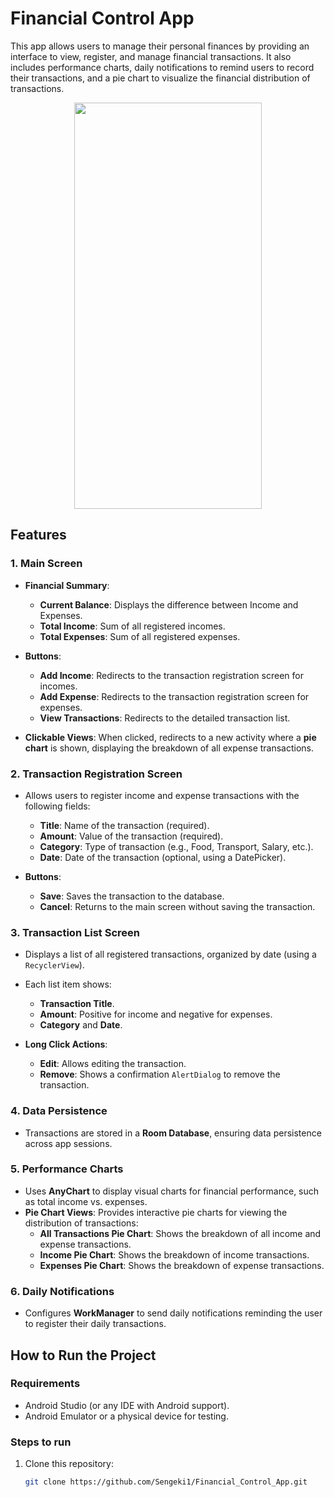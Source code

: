 # Financial Control App

This app allows users to manage their personal finances by providing an interface to view, register, and manage financial transactions. It also includes performance charts, daily notifications to remind users to record their transactions, and a pie chart to visualize the financial distribution of transactions.

<p align="center">
  <img src="https://github.com/user-attachments/assets/f8edab84-206d-45c5-983f-6e6ed56d94fb" width="300" height="650" />
</p>


## Features

### 1. Main Screen
- **Financial Summary**:
  - **Current Balance**: Displays the difference between Income and Expenses.
  - **Total Income**: Sum of all registered incomes.
  - **Total Expenses**: Sum of all registered expenses.
  
- **Buttons**:
  - **Add Income**: Redirects to the transaction registration screen for incomes.
  - **Add Expense**: Redirects to the transaction registration screen for expenses.
  - **View Transactions**: Redirects to the detailed transaction list.

- **Clickable Views**:
When clicked, redirects to a new activity where a **pie chart** is shown, displaying the breakdown of all expense transactions.

### 2. Transaction Registration Screen
- Allows users to register income and expense transactions with the following fields:
  - **Title**: Name of the transaction (required).
  - **Amount**: Value of the transaction (required).
  - **Category**: Type of transaction (e.g., Food, Transport, Salary, etc.).
  - **Date**: Date of the transaction (optional, using a DatePicker).

- **Buttons**:
  - **Save**: Saves the transaction to the database.
  - **Cancel**: Returns to the main screen without saving the transaction.

### 3. Transaction List Screen
- Displays a list of all registered transactions, organized by date (using a `RecyclerView`).
- Each list item shows:
  - **Transaction Title**.
  - **Amount**: Positive for income and negative for expenses.
  - **Category** and **Date**.
  
- **Long Click Actions**:
  - **Edit**: Allows editing the transaction.
  - **Remove**: Shows a confirmation `AlertDialog` to remove the transaction.

### 4. Data Persistence
- Transactions are stored in a **Room Database**, ensuring data persistence across app sessions.

### 5. Performance Charts
- Uses **AnyChart** to display visual charts for financial performance, such as total income vs. expenses.
- **Pie Chart Views**: Provides interactive pie charts for viewing the distribution of transactions:
  - **All Transactions Pie Chart**: Shows the breakdown of all income and expense transactions.
  - **Income Pie Chart**: Shows the breakdown of income transactions.
  - **Expenses Pie Chart**: Shows the breakdown of expense transactions.

### 6. Daily Notifications
- Configures **WorkManager** to send daily notifications reminding the user to register their daily transactions.

## How to Run the Project

### Requirements
- Android Studio (or any IDE with Android support).
- Android Emulator or a physical device for testing.

### Steps to run
1. Clone this repository:
   ```bash
   git clone https://github.com/Sengeki1/Financial_Control_App.git
